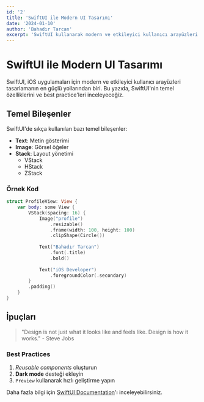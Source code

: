 ```yaml
---
id: '2'
title: 'SwiftUI ile Modern UI Tasarımı'
date: '2024-01-10'
author: 'Bahadır Tarcan'
excerpt: 'SwiftUI kullanarak modern ve etkileyici kullanıcı arayüzleri nasıl tasarlanır?'
---
```


# SwiftUI ile Modern UI Tasarımı

SwiftUI, iOS uygulamaları için modern ve etkileyici kullanıcı arayüzleri tasarlamanın en güçlü yollarından biri. Bu yazıda, SwiftUI'nin temel özelliklerini ve best practice'leri inceleyeceğiz.

## Temel Bileşenler

SwiftUI'de sıkça kullanılan bazı temel bileşenler:

- **Text**: Metin gösterimi
- **Image**: Görsel öğeler
- **Stack**: Layout yönetimi
  - VStack
  - HStack
  - ZStack

### Örnek Kod

```swift
struct ProfileView: View {
    var body: some View {
        VStack(spacing: 16) {
            Image("profile")
                .resizable()
                .frame(width: 100, height: 100)
                .clipShape(Circle())
            
            Text("Bahadır Tarcan")
                .font(.title)
                .bold()
            
            Text("iOS Developer")
                .foregroundColor(.secondary)
        }
        .padding()
    }
}
```

## İpuçları

> "Design is not just what it looks like and feels like. Design is how it works." - Steve Jobs

### Best Practices

1. *Reusable components* oluşturun
2. **Dark mode** desteği ekleyin
3. `Preview` kullanarak hızlı geliştirme yapın

Daha fazla bilgi için [SwiftUI Documentation](https://developer.apple.com/documentation/swiftui/)'ı inceleyebilirsiniz. 